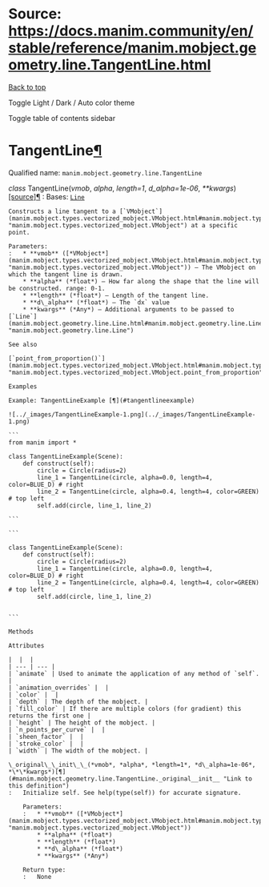 # Source: https://docs.manim.community/en/stable/reference/manim.mobject.geometry.line.TangentLine.html

[Back to top](#)

Toggle Light / Dark / Auto color theme

Toggle table of contents sidebar

TangentLine[¶](#tangentline "Link to this heading")
===================================================

Qualified name: `manim.mobject.geometry.line.TangentLine`

*class* TangentLine(*vmob*, *alpha*, *length=1*, *d\_alpha=1e-06*, *\*\*kwargs*)[[source]](../_modules/manim/mobject/geometry/line.html#TangentLine)[¶](#manim.mobject.geometry.line.TangentLine "Link to this definition")
:   Bases: [`Line`](manim.mobject.geometry.line.Line.html#manim.mobject.geometry.line.Line "manim.mobject.geometry.line.Line")

    Constructs a line tangent to a [`VMobject`](manim.mobject.types.vectorized_mobject.VMobject.html#manim.mobject.types.vectorized_mobject.VMobject "manim.mobject.types.vectorized_mobject.VMobject") at a specific point.

    Parameters:
    :   * **vmob** ([*VMobject*](manim.mobject.types.vectorized_mobject.VMobject.html#manim.mobject.types.vectorized_mobject.VMobject "manim.mobject.types.vectorized_mobject.VMobject")) – The VMobject on which the tangent line is drawn.
        * **alpha** (*float*) – How far along the shape that the line will be constructed. range: 0-1.
        * **length** (*float*) – Length of the tangent line.
        * **d\_alpha** (*float*) – The `dx` value
        * **kwargs** (*Any*) – Additional arguments to be passed to [`Line`](manim.mobject.geometry.line.Line.html#manim.mobject.geometry.line.Line "manim.mobject.geometry.line.Line")

    See also

    [`point_from_proportion()`](manim.mobject.types.vectorized_mobject.VMobject.html#manim.mobject.types.vectorized_mobject.VMobject.point_from_proportion "manim.mobject.types.vectorized_mobject.VMobject.point_from_proportion")

    Examples

    Example: TangentLineExample [¶](#tangentlineexample)

    ![../_images/TangentLineExample-1.png](../_images/TangentLineExample-1.png)

    ```
    from manim import *

    class TangentLineExample(Scene):
        def construct(self):
            circle = Circle(radius=2)
            line_1 = TangentLine(circle, alpha=0.0, length=4, color=BLUE_D) # right
            line_2 = TangentLine(circle, alpha=0.4, length=4, color=GREEN) # top left
            self.add(circle, line_1, line_2)

    ```

    ```

    class TangentLineExample(Scene):
        def construct(self):
            circle = Circle(radius=2)
            line_1 = TangentLine(circle, alpha=0.0, length=4, color=BLUE_D) # right
            line_2 = TangentLine(circle, alpha=0.4, length=4, color=GREEN) # top left
            self.add(circle, line_1, line_2)


    ```

    Methods

    Attributes

    |  |  |
    | --- | --- |
    | `animate` | Used to animate the application of any method of `self`. |
    | `animation_overrides` |  |
    | `color` |  |
    | `depth` | The depth of the mobject. |
    | `fill_color` | If there are multiple colors (for gradient) this returns the first one |
    | `height` | The height of the mobject. |
    | `n_points_per_curve` |  |
    | `sheen_factor` |  |
    | `stroke_color` |  |
    | `width` | The width of the mobject. |

    \_original\_\_init\_\_(*vmob*, *alpha*, *length=1*, *d\_alpha=1e-06*, *\*\*kwargs*)[¶](#manim.mobject.geometry.line.TangentLine._original__init__ "Link to this definition")
    :   Initialize self. See help(type(self)) for accurate signature.

        Parameters:
        :   * **vmob** ([*VMobject*](manim.mobject.types.vectorized_mobject.VMobject.html#manim.mobject.types.vectorized_mobject.VMobject "manim.mobject.types.vectorized_mobject.VMobject"))
            * **alpha** (*float*)
            * **length** (*float*)
            * **d\_alpha** (*float*)
            * **kwargs** (*Any*)

        Return type:
        :   None
